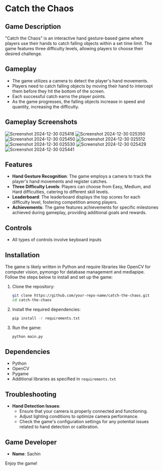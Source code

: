 # Catch the Chaos

## Game Description

"Catch the Chaos" is an interactive hand gesture-based game where players use their hands to catch falling objects within a set time limit. The game features three difficulty levels, allowing players to choose their desired challenge.

## Gameplay

- The game utilizes a camera to detect the player's hand movements.
- Players need to catch falling objects by moving their hand to intercept them before they hit the bottom of the screen.
- Each successful catch earns the player points.
- As the game progresses, the falling objects increase in speed and quantity, increasing the difficulty.

## Gameplay Screenshots
![Screenshot 2024-12-30 025418](https://github.com/user-attachments/assets/d75fbe7b-2e74-4a33-80b9-b6c49a7aa471)
![Screenshot 2024-12-30 025350](https://github.com/user-attachments/assets/dead1064-0de0-4e58-832c-6b05caf99006)
![Screenshot 2024-12-30 025450](https://github.com/user-attachments/assets/f4b73db0-2349-4688-b630-1b6bf888e597)
![Screenshot 2024-12-30 025512](https://github.com/user-attachments/assets/552dfb38-fadf-4f80-938f-afa20df8e1e5)
![Screenshot 2024-12-30 025530](https://github.com/user-attachments/assets/5e4eef0b-44d5-4366-95e1-d341c5f09a1b)
![Screenshot 2024-12-30 025429](https://github.com/user-attachments/assets/769794d4-e320-4d6e-bead-2062782b2bfa)
![Screenshot 2024-12-30 025441](https://github.com/user-attachments/assets/d7a271a9-6828-4a57-9ade-5ebc235051b5)

## Features

- **Hand Gesture Recognition**: The game employs a camera to track the player's hand movements and register catches.
- **Three Difficulty Levels**: Players can choose from Easy, Medium, and Hard difficulties, catering to different skill levels.
- **Leaderboard**: The leaderboard displays the top scores for each difficulty level, fostering competition among players.
- **Achievements**: The game features achievements for specific milestones achieved during gameplay, providing additional goals and rewards.

## Controls

- All types of controls involve keyboard inputs

## Installation

The game is likely written in Python and require libraries like OpenCV for computer vision, pymongo for database management and mediapipe. Follow the steps below to install and set up the game:

1. Clone the repository:
   ```bash
   git clone https://github.com/your-repo-name/catch-the-chaos.git
   cd catch-the-chaos
   ```
2. Install the required dependencies:
   ```bash
   pip install -r requirements.txt
   ```
3. Run the game:
   ```bash
   python main.py
   ```

## Dependencies

- Python
- OpenCV
- Pygame
- Additional libraries as specified in `requirements.txt`

## Troubleshooting

- **Hand Detection Issues**:
  - Ensure that your camera is properly connected and functioning.
  - Adjust lighting conditions to optimize camera performance.
  - Check the game's configuration settings for any potential issues related to hand detection or calibration.

## Game Developer

- **Name**: Sachin

Enjoy the game!

